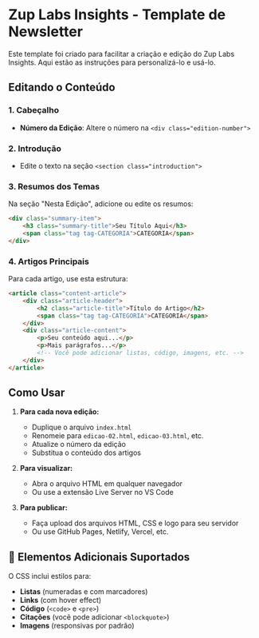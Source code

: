 # Zup Labs Insights - Template de Newsletter

Este template foi criado para facilitar a criação e edição do Zup Labs Insights. Aqui estão as instruções para personalizá-lo e usá-lo.

## Editando o Conteúdo

### 1. Cabeçalho
- **Número da Edição**: Altere o número na `<div class="edition-number">`

### 2. Introdução
- Edite o texto na seção `<section class="introduction">`

### 3. Resumos dos Temas
Na seção "Nesta Edição", adicione ou edite os resumos:
```html
<div class="summary-item">
    <h3 class="summary-title">Seu Título Aqui</h3>
    <span class="tag tag-CATEGORIA">CATEGORIA</span>
</div>
```

### 4. Artigos Principais
Para cada artigo, use esta estrutura:
```html
<article class="content-article">
    <div class="article-header">
        <h2 class="article-title">Título do Artigo</h2>
        <span class="tag tag-CATEGORIA">CATEGORIA</span>
    </div>
    <div class="article-content">
        <p>Seu conteúdo aqui...</p>
        <p>Mais parágrafos...</p>
        <!-- Você pode adicionar listas, código, imagens, etc. -->
    </div>
</article>
```

## Como Usar

1. **Para cada nova edição:**
   - Duplique o arquivo `index.html`
   - Renomeie para `edicao-02.html`, `edicao-03.html`, etc.
   - Atualize o número da edição
   - Substitua o conteúdo dos artigos

2. **Para visualizar:**
   - Abra o arquivo HTML em qualquer navegador
   - Ou use a extensão Live Server no VS Code

3. **Para publicar:**
   - Faça upload dos arquivos HTML, CSS e logo para seu servidor
   - Ou use GitHub Pages, Netlify, Vercel, etc.

## 📧 Elementos Adicionais Suportados

O CSS inclui estilos para:
- **Listas** (numeradas e com marcadores)
- **Links** (com hover effect)
- **Código** (`<code>` e `<pre>`)
- **Citações** (você pode adicionar `<blockquote>`)
- **Imagens** (responsivas por padrão)
